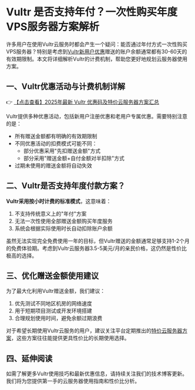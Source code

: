 # Vultr 是否支持年付？一次性购买年度VPS服务器方案解析

许多用户在使用Vultr云服务时都会产生一个疑问：能否通过年付方式一次性购买VPS服务器？特别是考虑到[Vultr新用户优惠](https://bit.ly/VuLtr)赠送的账户余额通常都有30-60天的有效期限制。本文将详细解析Vultr的计费机制，帮助您更好地规划云服务器使用方案。

## 一、Vultr优惠活动与计费机制详解

👉 [【点击查看】2025年最新 Vultr 优惠码及特价云服务器方案汇总](https://bit.ly/VuLtr)

Vultr提供多种优惠活动，包括新用户注册优惠和老用户专属优惠。需要特别注意的是：

- 所有赠送金额都有明确的有效期限制
- 不同优惠活动的扣费模式可能不同：
  - 部分优惠采用"先扣赠送金额"方式
  - 部分采用"赠送金额+自付金额对半扣除"方式
- 过期未使用的赠送金额将自动失效

## 二、Vultr是否支持年度付款方案？

**Vultr采用按小时计费的标准模式**，这意味着：

1. 不支持传统意义上的"年付"方案
2. 无法一次性使用全部赠送金额购买年度服务
3. 系统会根据实际使用时长自动扣除账户余额

虽然无法实现完全免费使用一年的目标，但Vultr赠送的金额通常足够支持1-2个月的免费体验期。考虑到Vultr云服务器3.5-5美元/月的亲民价格，这仍然是性价比极高的选择。

## 三、优化赠送金额使用建议

为了最大化利用Vultr赠送金额，我们建议：

1. 优先测试不同地区机房的网络速度
2. 用于短期项目测试或开发环境搭建
3. 合理规划使用时间，避免余额过期浪费

对于希望长期使用Vultr云服务的用户，建议关注平台定期推出的[特价云服务器方案](https://bit.ly/VuLtr)，这些方案往往能提供更具性价比的长期使用选择。

## 四、延伸阅读

如需了解更多Vultr使用技巧和最新优惠信息，请持续关注我们的技术博客更新。我们将为您提供第一手的云服务器使用指南和性价比分析。